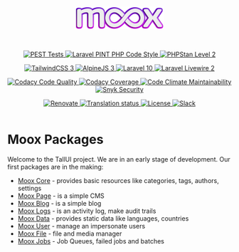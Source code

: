 <p align="center">
    <br>
  	<img src="https://github.com/mooxphp/moox/raw/main/_other/art/moox-logo.png" width="200" alt="Moox Logo">
    <br>
</p><br>

<p align="center">
    <a href="https://github.com/mooxphp/moox/actions/workflows/pest.yml">
        <img alt="PEST Tests" src="https://github.com/mooxphp/moox/actions/workflows/pest.yml/badge.svg">
    </a>
    <a href="https://github.com/mooxphp/moox/actions/workflows/pint.yml">
        <img alt="Laravel PINT PHP Code Style" src="https://github.com/mooxphp/moox/actions/workflows/pint.yml/badge.svg">
    </a>
    <a href="https://github.com/mooxphp/moox/actions/workflows/phpstan.yml">
        <img alt="PHPStan Level 2" src="https://github.com/mooxphp/moox/actions/workflows/phpstan.yml/badge.svg">
    </a>
</p>
<p align="center">
    <a href="https://www.tailwindcss.com">
        <img alt="TailwindCSS 3" src="https://img.shields.io/badge/TailwindCSS-v3-orange?logo=tailwindcss&color=06B6D4">
    </a>
    <a href="https://www.alpinejs.dev">
        <img alt="AlpineJS 3" src="https://img.shields.io/badge/AlpineJS-v3-orange?logo=alpine.js&color=8BC0D0">
    </a>
    <a href="https://www.laravel.com">
        <img alt="Laravel 10" src="https://img.shields.io/badge/Laravel-v10-orange?logo=Laravel&color=FF2D20">
    </a>
    <a href="https://www.laravel-livewire.com">
        <img alt="Laravel Livewire 2" src="https://img.shields.io/badge/Livewire-v2-orange?logo=livewire&color=4E56A6">
    </a>
</p>
<p align="center">
    <a href="https://app.codacy.com/gh/mooxphp/moox/dashboard">
        <img src="https://app.codacy.com/project/badge/Grade/2b912412bb6e4892b52688272dec1555" alt="Codacy Code Quality">
    </a>
    <a href="https://app.codacy.com/gh/mooxphp/moox/dashboard">
        <img src="https://app.codacy.com/project/badge/Coverage/2b912412bb6e4892b52688272dec1555" alt="Codacy Coverage">
    </a>
    <a href="https://codeclimate.com/github/mooxphp/moox/maintainability">
        <img src="https://api.codeclimate.com/v1/badges/1b6dae4442e751fd60b9/maintainability" alt="Code Climate Maintainability">
    </a>
    <a href="https://snyk.io/test/github/mooxphp/moox">
        <img alt="Snyk Security" src="https://snyk.io/test/github/mooxphp/moox/badge.svg">
    </a>
</p>
<p align="center">
    <a href="https://github.com/mooxphp/moox/issues/94">
        <img src="https://img.shields.io/badge/renovate-enabled-brightgreen.svg" alt="Renovate" />
    </a>
    <a href="https://hosted.weblate.org/engage/moox/">
        <img src="https://hosted.weblate.org/widgets/moox/-/svg-badge.svg" alt="Translation status" />
    </a>
    <a href="https://github.com/mooxphp/moox-app-components/blob/main/LICENSE.md">
        <img alt="License" src="https://img.shields.io/github/license/mooxphp/moox?color=blue&label=license">
    </a>
    <a href="https://mooxphp.slack.com/">
        <img alt="Slack" src="https://img.shields.io/badge/Slack-Moox-blue?logo=slack">
    </a>
    <br>
    <br>
</p>

# Moox Packages

Welcome to the TallUI project. We are in an early stage of development. Our first packages are in the making:

-   [Moox Core](core/README.md) - provides basic resources like categories, tags, authors, settings
-   [Moox Page](page/README.md) - is a simple CMS
-   [Moox Blog](blog/README.md) - is a simple blog
-   [Moox Logs](logs/README.md) - is an activity log, make audit trails
-   [Moox Data](data/README.md) - provides static data like languages, countries
-   [Moox User](user/README.md) - manage an impersonate users
-   [Moox File](file/README.md) - file and media manager
-   [Moox Jobs](jobs/README.md) - Job Queues, failed jobs and batches
